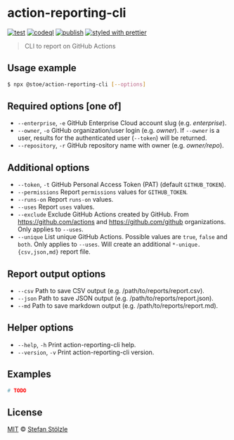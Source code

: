 # action-reporting-cli

[![test](https://github.com/stoe/action-reporting-cli/actions/workflows/test.yml/badge.svg)](https://github.com/stoe/action-reporting-cli/actions/workflows/test.yml) [![codeql](https://github.com/stoe/action-reporting-cli/actions/workflows/codeql.yml/badge.svg)](https://github.com/stoe/action-reporting-cli/actions/workflows/codeql.yml) [![publish](https://github.com/stoe/action-reporting-cli/actions/workflows/publish.yml/badge.svg)](https://github.com/stoe/action-reporting-cli/actions/workflows/publish.yml) [![styled with prettier](https://img.shields.io/badge/styled_with-prettier-ff69b4.svg)](https://github.com/prettier/prettier)

> CLI to report on GitHub Actions

## Usage example

```sh
$ npx @stoe/action-reporting-cli [--options]
```

## Required options [one of]

- `--enterprise`, `-e` GitHub Enterprise Cloud account slug (e.g. _enterprise_).
- `--owner`, `-o` GitHub organization/user login (e.g. _owner_).
  If `--owner` is a user, results for the authenticated user (`--token`) will be returned.
- `--repository`, `-r` GitHub repository name with owner (e.g. _owner/repo_).

## Additional options

- `--token`, `-t` GitHub Personal Access Token (PAT) (default `GITHUB_TOKEN`).
- `--permissions` Report `permissions` values for `GITHUB_TOKEN`.
- `--runs-on` Report `runs-on` values.
- `--uses` Report `uses` values.
- `--exclude` Exclude GitHub Actions created by GitHub.
  From https://github.com/actions and https://github.com/github organizations.
  Only applies to `--uses`.
- `--unique` List unique GitHub Actions.
  Possible values are `true`, `false` and `both`.
  Only applies to `--uses`. Will create an additional `*-unique.{csv,json,md}` report file.

## Report output options

- `--csv` Path to save CSV output (e.g. /path/to/reports/report.csv).
- `--json` Path to save JSON output (e.g. /path/to/reports/report.json).
- `--md` Path to save markdown output (e.g. /path/to/reports/report.md).

## Helper options

- `--help`, `-h` Print action-reporting-cli help.
- `--version`, `-v` Print action-reporting-cli version.

## Examples

```sh
# TODO
```

## License

[MIT](./license) © [Stefan Stölzle](https://github.com/stoe)
